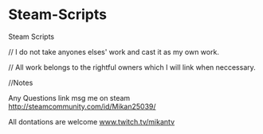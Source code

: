 # Steam-Scripts
Steam Scripts

// I do not take anyones elses' work and cast it as my own work.

// All work belongs to the rightful owners which I will link when neccessary.


//Notes

Any Questions link msg me on steam http://steamcommunity.com/id/Mikan25039/

All dontations are welcome www.twitch.tv/mikantv
